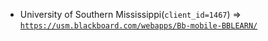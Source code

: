  - University of Southern Mississippi(`client_id=1467`) => [`https://usm.blackboard.com/webapps/Bb-mobile-BBLEARN/`](https://usm.blackboard.com/webapps/Bb-mobile-BBLEARN/)

